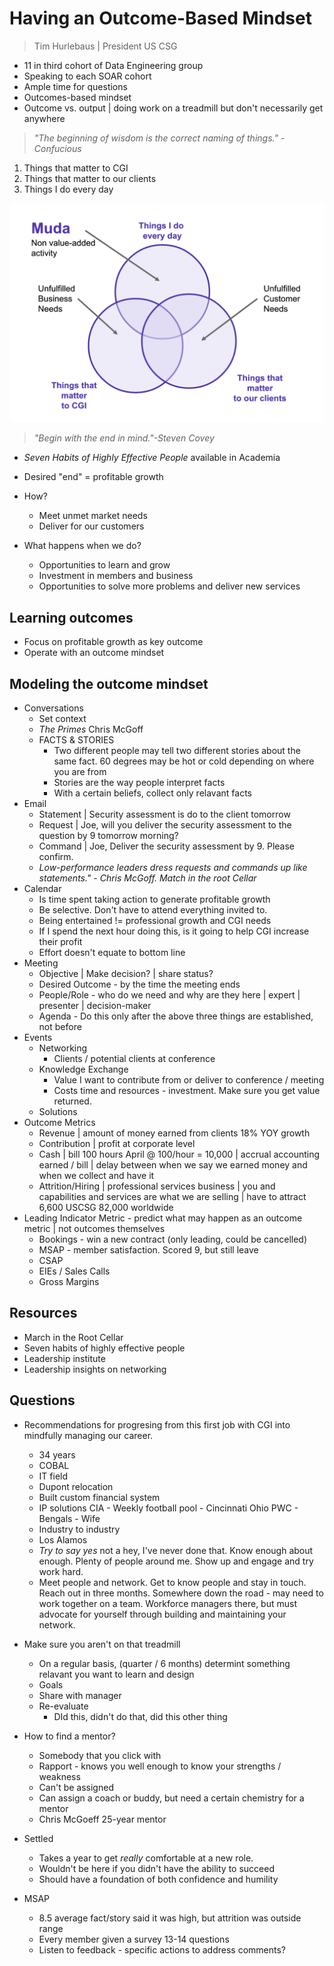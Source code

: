 # Having an Outcome-Based Mindset

> Tim Hurlebaus | President US CSG

- 11 in third cohort of Data Engineering group
- Speaking to each SOAR cohort
- Ample time for questions
- Outcomes-based mindset
- Outcome vs. output | doing work on a treadmill but don't necessarily get anywhere

> *"The beginning of wisdom is the correct naming of things." - Confucious*

1. Things that matter to CGI
2. Things that matter to our clients
3. Things I do every day

![MUDA](muda.png)

> *"Begin with the end in mind."-Steven Covey*

- *Seven Habits of Highly Effective People* available in Academia

- Desired "end" = profitable growth
- How?
  - Meet unmet market needs
  - Deliver for our customers
- What happens when we do?
  - Opportunities to learn and grow
  - Investment in members and business
  - Opportunities to solve more problems and deliver new services

## Learning outcomes

- Focus on profitable growth as key outcome
- Operate with an outcome mindset

## Modeling the outcome mindset

- Conversations
  - Set context
  - *The Primes* Chris McGoff
  - FACTS & STORIES
    - Two different people may tell two different stories about the same fact. 60 degrees may be hot or cold depending on where you are from
    - Stories are the way people interpret facts
    - With a certain beliefs, collect only relavant facts
- Email
  - Statement | Security assessment is do to the client tomorrow
  - Request | Joe, will you deliver the security assessment to the question by 9 tomorrow morning?
  - Command | Joe, Deliver the security assessment by 9. Please confirm.
  - *Low-performance leaders dress requests and commands up like statements." - Chris McGoff. Match in the root Cellar*
- Calendar
  - Is time spent taking action to generate profitable growth
  - Be selective. Don't have to attend everything invited to.
  - Being entertained != professional growth and CGI needs
  - If I spend the next hour doing this, is it going to help CGI increase their profit
  - Effort doesn't equate to bottom line
- Meeting
  - Objective | Make decision? | share status?
  - Desired Outcome - by the time the meeting ends
  - People/Role - who do we need and why are they here | expert | presenter | decision-maker
  - Agenda - Do this only after the above three things are established, not before
- Events
  - Networking
    - Clients / potential clients at conference
  - Knowledge Exchange
    - Value I want to contribute from or deliver to conference / meeting
    - Costs time and resources - investment. Make sure you get value returned.
  - Solutions
- Outcome Metrics
  - Revenue | amount of money earned from clients 18% YOY growth
  - Contribution | profit at corporate level
  - Cash | bill 100 hours April @ 100/hour = 10,000 | accrual accounting earned / bill | delay between when we say we earned money and when we collect and have it
  - Attrition/Hiring | professional services business | you and capabilities and services are what we are selling | have to attract 6,600 USCSG 82,000 worldwide
- Leading Indicator Metric - predict what may happen as an outcome metric | not outcomes themselves
  - Bookings - win a new contract (only leading, could be cancelled)
  - MSAP - member satisfaction. Scored 9, but still leave
  - CSAP
  - EIEs / Sales Calls
  - Gross Margins

## Resources

- March in the Root Cellar
- Seven habits of highly effective people
- Leadership institute
- Leadership insights on networking

## Questions

- Recommendations for progresing from this first job with CGI into mindfully managing our career.
  - 34 years
  - COBAL
  - IT field
  - Dupont relocation
  - Built custom financial system
  - IP solutions CIA - Weekly football pool - Cincinnati Ohio PWC - Bengals - Wife
  - Industry to industry
  - Los Alamos
  - *Try to say yes* not a hey, I've never done that. Know enough about enough. Plenty of people around me. Show up and engage and try work hard.
  - Meet people and network. Get to know people and stay in touch. Reach out in three months. Somewhere down the road - may need to work together on a team. Workforce managers there, but must advocate for yourself through building and maintaining your network.

- Make sure you aren't on that treadmill
  - On a regular basis, (quarter / 6 months) determint something relavant you want to learn and design
  - Goals
  - Share with manager
  - Re-evaluate
    - DId this, didn't do that, did this other thing

- How to find a mentor?
  - Somebody that you click with
  - Rapport - knows you well enough to know your strengths / weakness
  - Can't be assigned
  - Can assign a coach or buddy, but need a certain chemistry for a mentor
  - Chris McGoeff 25-year mentor

- Settled
  - Takes a year to get *really* comfortable at a new role.
  - Wouldn't be here if you didn't have the ability to succeed
  - Should have a foundation of both confidence and humility

- MSAP
  - 8.5 average fact/story said it was high, but attrition was outside range
  - Every member given a survey 13-14 questions
  - Listen to feedback - specific actions to address comments?
